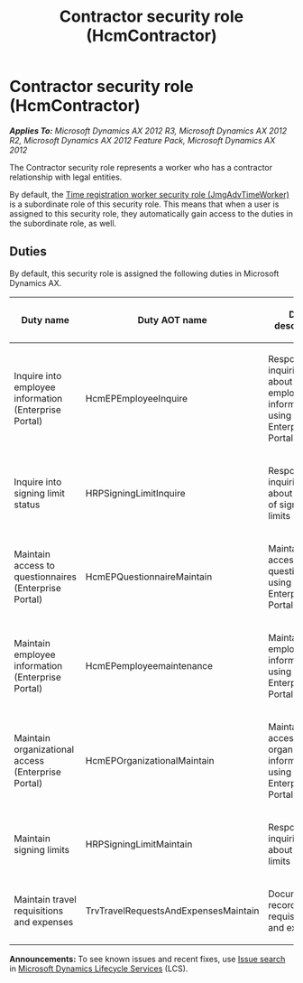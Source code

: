 ﻿---
title: Contractor security role (HcmContractor)
TOCTitle: Contractor security role (HcmContractor)
ms:assetid: 09693372-fb05-480c-8190-2269dea29f41
ms:mtpsurl: https://technet.microsoft.com/en-us/library/Hh544040(v=AX.60)
ms:contentKeyID: 37823121
ms.date: 04/18/2014
mtps_version: v=AX.60
---

# Contractor security role (HcmContractor) 


_**Applies To:** Microsoft Dynamics AX 2012 R3, Microsoft Dynamics AX 2012 R2, Microsoft Dynamics AX 2012 Feature Pack, Microsoft Dynamics AX 2012_

The Contractor security role represents a worker who has a contractor relationship with legal entities.

By default, the [Time registration worker security role (JmgAdvTimeWorker)](time-registration-worker-security-role-jmgadvtimeworker.md) is a subordinate role of this security role. This means that when a user is assigned to this security role, they automatically gain access to the duties in the subordinate role, as well.

## Duties

By default, this security role is assigned the following duties in Microsoft Dynamics AX.

<table>
<colgroup>
<col style="width: 33%" />
<col style="width: 33%" />
<col style="width: 33%" />
</colgroup>
<thead>
<tr class="header">
<th><p><strong>Duty name</strong></p></th>
<th><p><strong>Duty AOT name</strong></p></th>
<th><p><strong>Duty description</strong></p></th>
</tr>
</thead>
<tbody>
<tr class="odd">
<td><p>Inquire into employee information (Enterprise Portal)</p></td>
<td><p>HcmEPEmployeeInquire</p></td>
<td><p>Respond to inquiries about employee information using Enterprise Portal</p></td>
</tr>
<tr class="even">
<td><p>Inquire into signing limit status</p></td>
<td><p>HRPSigningLimitInquire</p></td>
<td><p>Respond to inquiries about status of signing limits</p></td>
</tr>
<tr class="odd">
<td><p>Maintain access to questionnaires (Enterprise Portal)</p></td>
<td><p>HcmEPQuestionnaireMaintain</p></td>
<td><p>Maintain access to questionnaires using Enterprise Portal</p></td>
</tr>
<tr class="even">
<td><p>Maintain employee information (Enterprise Portal)</p></td>
<td><p>HcmEPemployeemaintenance</p></td>
<td><p>Maintain employee information using Enterprise Portal</p></td>
</tr>
<tr class="odd">
<td><p>Maintain organizational access (Enterprise Portal)</p></td>
<td><p>HcmEPOrganizationalMaintain</p></td>
<td><p>Maintain access to organizational information using Enterprise Portal</p></td>
</tr>
<tr class="even">
<td><p>Maintain signing limits</p></td>
<td><p>HRPSigningLimitMaintain</p></td>
<td><p>Respond to inquiries about signing limits</p></td>
</tr>
<tr class="odd">
<td><p>Maintain travel requisitions and expenses</p></td>
<td><p>TrvTravelRequestsAndExpensesMaintain</p></td>
<td><p>Document and record travel requisitions and expenses</p></td>
</tr>
</tbody>
</table>

  
**Announcements:** To see known issues and recent fixes, use [Issue search](http://go.microsoft.com/fwlink/?linkid=389258) in [Microsoft Dynamics Lifecycle Services](http://go.microsoft.com/fwlink/?linkid=306505) (LCS).

